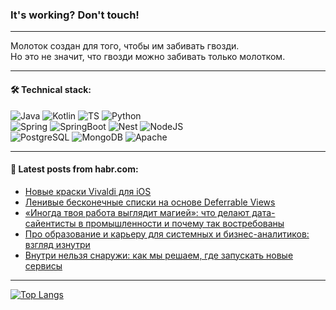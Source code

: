 ### It's working? Don't touch!

---
Молоток создан для того, чтобы им забивать гвозди. <br>
Но это не значит, что гвозди можно забивать только молотком.

---

#### 🛠️ Technical stack:

![Java](https://img.shields.io/badge/Java-informational?logo=Oracle&style=flat&logoColor=white&color=FF4500)
![Kotlin](https://img.shields.io/badge/Kotlin-informational?logo=Kotlin&style=flat&logoColor=white&color=774D97)
![TS](https://img.shields.io/badge/TypeScript-informational?logo=typeScript&style=flat&logoColor=black&color=017acc)
![Python](https://img.shields.io/badge/Python-informational?logo=Python&style=flat&logoColor=black&color=ffdd54) <br>
![Spring](https://img.shields.io/badge/Spring-informational?logo=Spring&style=flat&logoColor=white&color=6DB33F) 
![SpringBoot](https://img.shields.io/badge/SpringBoot-informational?logo=SpringBoot&style=flat&logoColor=white&color=6DB33F)
![Nest](https://img.shields.io/badge/NestJS-informational?logo=NestJS&style=flat&logoColor=white&color=E0234E) 
![NodeJS](https://img.shields.io/badge/NodeJS-informational?logo=node.js&style=flat&logoColor=white&color=70A760)<br>
![PostgreSQL](https://img.shields.io/badge/PostgreSQL-informational?logo=PostgreSQL&style=flat&logoColor=white&color=DAA520)
![MongoDB](https://img.shields.io/badge/MongoDB-informational?logo=MongoDB&style=flat&logoColor=white&color=870000)
![Apache](https://img.shields.io/badge/Apache-informational?logo=apache&style=flat&logoColor=white&color=f74e28)

___  

#### 💬 Latest posts from habr.com:

<!-- BLOG-POST-LIST:START -->
- [Новые краски Vivaldi для iOS](https://habr.com/ru/companies/vivaldi/articles/800265/?utm_source=habrahabr&utm_medium=rss&utm_campaign=800265)
- [Ленивые бесконечные списки на основе Deferrable Views](https://habr.com/ru/companies/tinkoff/articles/800201/?utm_source=habrahabr&utm_medium=rss&utm_campaign=800201)
- [«Иногда твоя работа выглядит магией»: что делают дата-сайентисты в промышленности и почему так востребованы](https://habr.com/ru/companies/netologyru/articles/800153/?utm_source=habrahabr&utm_medium=rss&utm_campaign=800153)
- [Про образование и карьеру для системных и бизнес-аналитиков: взгляд изнутри](https://habr.com/ru/companies/sportmaster_lab/articles/797271/?utm_source=habrahabr&utm_medium=rss&utm_campaign=797271)
- [Внутри нельзя снаружи: как мы решаем, где запускать новые сервисы](https://habr.com/ru/companies/2gis/articles/799983/?utm_source=habrahabr&utm_medium=rss&utm_campaign=799983)
<!-- BLOG-POST-LIST:END -->

---
[![Top Langs](https://github-readme-stats-git-master-advtsetting-gmailcom.vercel.app/api/top-langs/?username=zloylis&langs_count=10&hide_title=false&title_color=e6edf3&size_weight=0.5&count_weight=0.5&layout=compact&hide_border=true&theme=dracula)](https://github.com/zloylis)
<!--![GitHub stats](https://github-readme-stats-git-master-advtsetting-gmailcom.vercel.app/api?username=zloylis&show_icons=true&hide_border=true&theme=dracula&hide_title=true&include_all_commits=true&count_private=true&hide=contribs&hide_rank=true)-->
